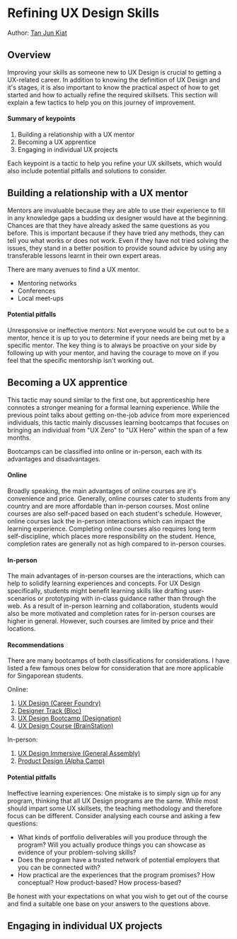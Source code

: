 # Refining UX Design Skills

Author: [Tan Jun Kiat](https://github.com/junkiattan)

## Overview
Improving your skills as someone new to UX Design is crucial to getting a UX-related career. In addition to knowing the definition of UX Design and it's stages, it is also important to know the practical aspect of how to get started and how to actually refine the required skillsets. This section will explain a few tactics to help you on this journey of improvement.

#### Summary of keypoints
1. Building a relationship with a UX mentor
1. Becoming a UX apprentice
1. Engaging in individual UX projects

Each keypoint is a tactic to help you refine your UX skillsets, which would also include potential pitfalls and solutions to consider.

## Building a relationship with a UX mentor
Mentors are invaluable because they are able to use their experience to fill in any knowledge gaps a budding ux designer would have at the beginning. Chances are that they have already asked the same questions as you before. This is important because if they have tried any methods, they can tell you what works or does not work. Even if they have not tried solving the issues, they stand in a better position to provide sound advice by using any transferable lessons learnt in their own expert areas.

There are many avenues to find a UX mentor.
* Mentoring networks
* Conferences
* Local meet-ups

#### Potential pitfalls
Unresponsive or ineffective mentors: Not everyone would be cut out to be a mentor, hence it is up to you to determine if your needs are being met by a specific mentor. The key thing is to always be proactive on your side by following up with your mentor, and having the courage to move on if you feel that the specific mentorship isn't working out.

## Becoming a UX apprentice
This tactic may sound similar to the first one, but apprenticeship here connotes a stronger meaning for a formal learning experience. While the previous point talks about getting on-the-job advice from more experienced individuals, this tactic mainly discusses learning bootcamps that focuses on bringing an individual from "UX Zero" to "UX Hero" within the span of a few months.

Bootcamps can be classified into online or in-person, each with its advantages and disadvantages.

#### Online
Broadly speaking, the main advantages of online courses are it's convenience and price. Generally, online courses cater to students from any country and are more affordable than in-person courses. Most online courses are also self-paced based on each student's schedule. However, online courses lack the in-person interactions which can impact the learning experience. Completing online courses also requires long term self-discipline, which places more responsibility on the student. Hence, completion rates are generally not as high compared to in-person courses.

#### In-person
The main advantages of in-person courses are the interactions, which can help to solidify learning experiences and concepts. For UX Design specifically, students might benefit learning skills like drafting user-scenarios or prototyping with in-class guidance rather than through the web. As a result of in-person learning and collaboration, students would also be more motivated and completion rates for in-person courses are higher in general. However, such courses are limited by price and their locations. 

#### Recommendations
There are many bootcamps of both classifications for considerations. I have listed a few famous ones below for consideration that are more applicable for Singaporean students.

Online:
1. [UX Design (Career Foundry)](https://careerfoundry.com/en/courses/become-a-ux-designer/)
1. [Designer Track (Bloc)](https://www.bloc.io/designer-track)
1. [UX Design Bootcamp (Designation)](http://designation.io/)
1. [UX Design Course (BrainStation)](https://brainstation.io/course/online/remote-user-experience-design-bootcamp)

In-person:
1. [UX Design Immersive (General Assembly)](https://generalassemb.ly/education/user-experience-design-immersive)
1. [Product Design (Alpha Camp)](https://sg.alphacamp.co/full-time-product-design/)

#### Potential pitfalls
Ineffective learning experiences: One mistake is to simply sign up for any program, thinking that all UX Design programs are the same. While most should impart some UX skillsets, the teaching methodology and therefore focus can be different. Consider analysing each course and asking a few questions:
* What kinds of portfolio deliverables will you produce through the program? Will you actually produce things you can showcase as evidence of your problem-solving skills?
* Does the program have a trusted network of potential employers that you can be connected with?
* How practical are the experiences that the program promises? How conceptual? How product-based? How process-based?

Be honest with your expectations on what you wish to get out of the course and find a suitable one base on your answers to the questions above.

## Engaging in individual UX projects
